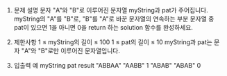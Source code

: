 1. 문제 설명
   문자 "A"와 "B"로 이루어진 문자열 myString과 pat가 주어집니다. myString의 "A"를 "B"로, "B"를 "A"로 바꾼 문자열의 연속하는 부분 문자열 중 pat이 있으면 1을 아니면 0을 return 하는 solution 함수를 완성하세요.

2. 제한사항
   1 ≤ myString의 길이 ≤ 100
   1 ≤ pat의 길이 ≤ 10
   myString과 pat는 문자 "A"와 "B"로만 이루어진 문자열입니다.

3. 입출력 예
   myString pat result
   "ABBAA" "AABB" 1
   "ABAB" "ABAB" 0
